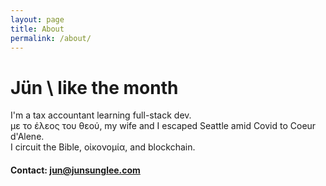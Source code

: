 ```yaml
---
layout: page
title: About
permalink: /about/
---
```


# Jün \ like the month

I'm a tax accountant learning full-stack dev.  
με το έλεος του θεού, my wife and I escaped Seattle amid Covid to Coeur d'Alene.  
I circuit the Bible, οἰκονομία, and blockchain.

#### Contact: <jun@junsunglee.com>
